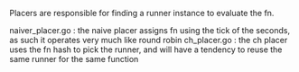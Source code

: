 
Placers are responsible for finding a runner instance to evaluate the fn.

naiver_placer.go : the naive placer assigns fn using the tick of the seconds, as such it operates very much like round robin
ch_placer.go : the ch placer uses the fn hash to pick the runner, and will have a tendency to reuse the same runner for the same function
